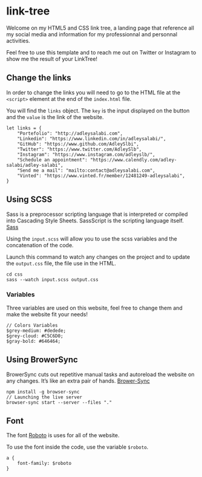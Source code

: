 # link-tree
Welcome on my HTML5 and CSS link tree, a landing page that reference all my social media and information for my professionnal and personnal activities.

Feel free to use this template and to reach me out on Twitter or Instagram to show me the result of your LinkTree!

## Change the links 
In order to change the links you will need to go to the HTML file at the `<script>` element at the end of the `index.html` file.

You will find the `links` object. The `key` is the input displayed on the button and the `value` is the link of the website. 

```
let links = {
    "Portefolio": "http://adleysalabi.com",
    "Linkedin": "https://www.linkedin.com/in/adleysalabi/",
    "GitHub": "https://www.github.com/AdleySlbi",
    "Twitter": "https://www.twitter.com/AdleySlb",
    "Instagram": "https://www.instagram.com/adleyslb/",
    "Schedule an appointment": "https://www.calendly.com/adley-salabi/adley-salabi",
    "Send me a mail": "mailto:contact@adleysalabi.com",
    "Vinted": "https://www.vinted.fr/member/12481249-adleysalabi",
}
````


## Using SCSS 
Sass is a preprocessor scripting language that is interpreted or compiled into Cascading Style Sheets. SassScript is the scripting language itself. [Sass](https://sass-lang.com/)

Using the `input.scss` will allow you to use the scss variables and the concatenation of the code. 

Launch this command to watch any changes on the project and to update the `output.css` file, the file use in the HTML.
```
cd css
sass --watch input.scss output.css
```

### Variables
Three variables are used on this website, feel free to change them and make the website fit your needs!

```
// Colors Variables
$grey-medium: #dedede;
$grey-cloud: #C5C6D0;
$gray-bold: #646464;
```

## Using BrowerSync
BrowerSync cuts out repetitive manual tasks and autoreload the website on any changes. It’s like an extra pair of hands. [Brower-Sync](https://browsersync.io/)
```
npm install -g browser-sync
// Launching the live server 
browser-sync start --server --files "."
```

## Font 
The font [Roboto](https://fonts.google.com/specimen/Roboto) is uses for all of the website. 

To use the font inside the code, use the variable `$roboto`. 
```
a {
    font-family: $roboto
}
```